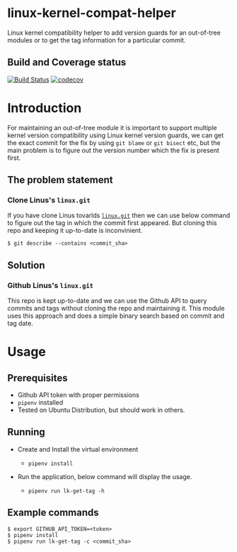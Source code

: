 # linux-kernel-compat-helper
Linux kernel compatibility helper to add version guards for an out-of-tree modules or to get the tag information for a particular commit.

## Build and Coverage status

[![Build Status](https://travis-ci.com/chaitu-tk/linux-kernel-compat-helper.svg?branch=main)](https://travis-ci.com/chaitu-tk/linux-kernel-compat-helper)  [![codecov](https://codecov.io/gh/chaitu-tk/linux-kernel-compat-helper/branch/main/graph/badge.svg?token=T66GVAIN07)](https://codecov.io/gh/chaitu-tk/linux-kernel-compat-helper)

# Introduction
For maintaining an out-of-tree module it is important to support multiple kernel version compatibility
using Linux kernel version guards, we can get the exact commit for the fix by using `git blame` or `git bisect` etc, but the main problem is to figure out the version number which the fix
is present first.

## The problem statement

### Clone Linus's `linux.git`

If you have clone Linus tovarlds [`linux.git`](git://git.kernel.org/pub/scm/linux/kernel/git/torvalds/linux.git)
then we can use below command to figure out the tag in which the commit first appeared. But cloning this repo
and keeping it up-to-date is inconvinient.

```
$ git describe --contains <commit_sha>
```

## Solution

### Github Linus's `linux.git`
This repo is kept up-to-date and we can use the Github API to query commits and tags without cloning the repo and maintaining it. This module uses this approach and does a simple binary search based on commit and tag date.

# Usage
## Prerequisites
* Github API token with proper permissions
* `pipenv` installed
* Tested on Ubuntu Distribution, but should work in others.

## Running
* Create and Install the virtual environment
    - `pipenv install`

* Run the application, below command will display the usage.
    - `pipenv run lk-get-tag -h`

## Example commands
```
$ export GITHUB_API_TOKEN=<token>
$ pipenv install
$ pipenv run lk-get-tag -c <commit_sha>
```
